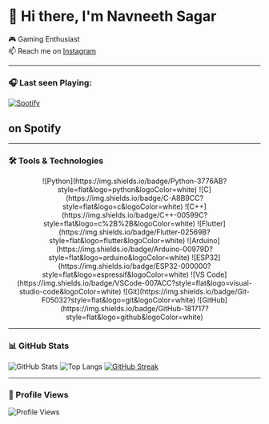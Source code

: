 # 👋 Hi there, I'm Navneeth Sagar

🎮 Gaming Enthusiast  
📫 Reach me on [Instagram](https://instagram.com/_._nasa_._)

---

### 🎧 Last seen Playing:
[![Spotify](https://spotify-stats-exvttm3rg-nasa-0007.vercel.app/api/spotify)](https://open.spotify.com/user/u8v0c91qepmimnlyjksh5o7ts)
## on Spotify

---

### 🛠️ Tools & Technologies
<p align="center">
![Python](https://img.shields.io/badge/Python-3776AB?style=flat&logo=python&logoColor=white)
![C](https://img.shields.io/badge/C-A8B9CC?style=flat&logo=c&logoColor=white)
![C++](https://img.shields.io/badge/C++-00599C?style=flat&logo=c%2B%2B&logoColor=white)
![Flutter](https://img.shields.io/badge/Flutter-02569B?style=flat&logo=flutter&logoColor=white)
![Arduino](https://img.shields.io/badge/Arduino-00979D?style=flat&logo=arduino&logoColor=white)
![ESP32](https://img.shields.io/badge/ESP32-000000?style=flat&logo=espressif&logoColor=white)
![VS Code](https://img.shields.io/badge/VSCode-007ACC?style=flat&logo=visual-studio-code&logoColor=white)
![Git](https://img.shields.io/badge/Git-F05032?style=flat&logo=git&logoColor=white)
![GitHub](https://img.shields.io/badge/GitHub-181717?style=flat&logo=github&logoColor=white)
</p>

---

### 📊 GitHub Stats
![GitHub Stats](https://github-readme-stats.vercel.app/api?username=NASA-0007&theme=vision-friendly-dark&show_icons=true)
![Top Langs](https://github-readme-stats.vercel.app/api/top-langs/?username=NASA-0007&layout=compact&theme=vision-friendly-dark)
[![GitHub Streak](https://streak-stats.demolab.com?user=NASA-0007&theme=vision-friendly-dark&hide_border=false)](https://git.io/streak-stats)

---

### 👀 Profile Views
![Profile Views](https://komarev.com/ghpvc/?username=NASA-0007&color=blueviolet&style=flat)
